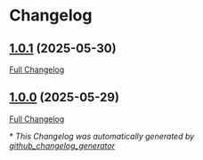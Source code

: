 # Changelog

## [1.0.1](https://github.com/GameFrameX/com.gameframex.unity.advertisement.wechatminigame/tree/1.0.1) (2025-05-30)

[Full Changelog](https://github.com/GameFrameX/com.gameframex.unity.advertisement.wechatminigame/compare/1.0.0...1.0.1)

## [1.0.0](https://github.com/GameFrameX/com.gameframex.unity.advertisement.wechatminigame/tree/1.0.0) (2025-05-29)

[Full Changelog](https://github.com/GameFrameX/com.gameframex.unity.advertisement.wechatminigame/compare/b97b0a4bed645072658c9ed3570dcb6f4cdff2fc...1.0.0)



\* *This Changelog was automatically generated by [github_changelog_generator](https://github.com/github-changelog-generator/github-changelog-generator)*
